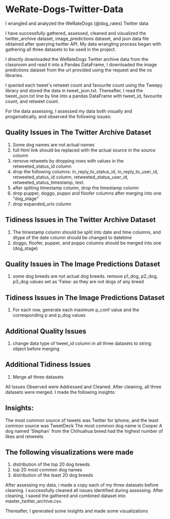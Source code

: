 # WeRate-Dogs-Twitter-Data
I wrangled and analyzed the WeRateDogs (@dog_rates) Twitter data

I have successfully gathered, assessed, cleaned and visualized the twitter_archive dataset, image_predictions dataset, and json data file obtained after querying twitter API. My data wrangling process began with gathering all three datasets to be used in the project. 

I directly downloaded the WeRateDogs Twitter archive data from the classroom and read it into a Pandas DataFrame, I downloaded the image predictions dataset from the url provided using the request and the os libraries. 

I queried each tweet's retweet count and favourite count using the Tweepy library and stored the data in tweet_json.txt. Thereafter, I read the tweet_json.txt line by line into a pandas DataFrame with tweet_id, favourite count, and retweet count. 

For the data assessing, I assessed my data both visually and progamatically, and observed the following issues:

## Quality Issues in The Twitter Archive Dataset
1. Some dog names are not actual names
2. full html link should be replaced with the actual source in the source column
3. remove retweets by dropping rows with values in the retweeted_status_id column
4. drop the following columns: in_reply_to_status_id, in_reply_to_user_id, retweeted_status_id column, retweeted_status_user_id, retweeted_status_timestamp, text.
5. after spliting timestamp column, drop the timestamp column
6. drop pupper, doggo, puppo and floofer columns after merging into one "dog_stage"
7. drop expanded_urls column

## Tidiness Issues in The Twitter Archive Dataset
1. The timestamp column should be split into date and time columns, and dtype of the date column should be changed to datetime
2. doggo, floofer, pupper, and puppo columns should be merged into one (dog_stage)

## Quality Issues in The Image Predictions Dataset
1. some dog breeds are not actual dog breeds. remove p1_dog, p2_dog, p3_dog values set as 'False: as they are not dogs of any breed

## Tidiness Issues in The Image Predictions Dataset
1. For each row, generate each maximum p_conf value and the corresponding p and p_dog values

## Additional Quality Issues
1. change data type of tweet_id column in all three datasets to string object before merging

## Additional Tidiness Issues
1. Merge all three datasets

All Issues Observed were Addressed and Cleaned. After cleaning, all three datasets were merged. I made the following insights:

## Insights:

The most common source of tweets was Twitter for iphone, and the least common source was TweetDeck
The most common dog name is Cooper
A dog named 'Stephan' from the Chihuahua breed had the highest number of likes and retweets

## The following visualizations were made
1. distribution of the top 20 dog breeds
2. top 20 most common dog names
3. distribution of the least 20 dog breeds

After assessing my data, i made a copy each of my three datasets before cleaning. I successfully cleaned all issues identified during assessing. After cleaning, I saved the gathered and combined dataset into master_twitter_archive.csv. 

Thereafter, I generated some insights and made some visualizations

 
